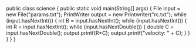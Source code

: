 
public class science 
{
	public static void main(String[] args)
	{
		File input = new File("params.txt");
		PrintWriter output = new Printwriter("rc.txt");
		while (input.hasNextInt())
		{
			int B = input.hasNextInt();
			while (input.hasNextInt())
			{
				int R = input.hasNextInt();
				while (input.hasNextDouble())
				{
					double C = input.hasNextDouble();
					output.printf(R*C);
					output.printf("velocity: " + C);
				}
			}
		}
	}
}
		

		
